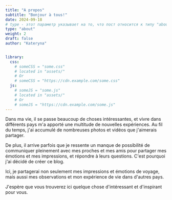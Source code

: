 ```yaml
---
title: "A propos"
subtitle: "Bonjour à tous!"
date: 2024-09-18
# type - этот параметр указывает на то, что пост относится к типу "about"
type: "about"
weight: 2
draft: false
author: "Kateryna"


library:
  css:
    # someCSS = "some.css"
    # located in "assets/"
    # Or
    # someCSS = "https://cdn.example.com/some.css"
  js:
    # someJS = "some.js"
    # located in "assets/"
    # Or
    # someJS = "https://cdn.example.com/some.js"
---
```


Dans ma vie, il se passe beaucoup de choses intéressantes, et vivre dans différents pays m'a apporté une multitude de nouvelles expériences. Au fil du temps, j'ai accumulé de nombreuses photos et vidéos que j'aimerais partager.

De plus, il arrive parfois que je ressente un manque de possibilité de communiquer pleinement avec mes proches et mes amis pour partager mes émotions et mes impressions, et répondre à leurs questions. C'est pourquoi j'ai décidé de créer ce blog.

Ici, je partagerai non seulement mes impressions et émotions de voyage, mais aussi mes observations et mon expérience de vie dans d'autres pays.

J'espère que vous trouverez ici quelque chose d'intéressant et d'inspirant pour vous.

